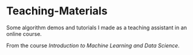 # Teaching-Materials
Some algorithm demos and tutorials I made as a teaching assistant in an online course.

From the course *Introduction to Machine Learning and Data Science*.

